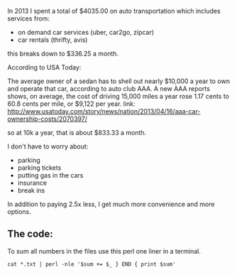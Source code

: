 In 2013 I spent a total of $4035.00 on auto transportation which includes services from:

- on demand car services (uber, car2go, zipcar)
- car rentals (thrifty, avis)

this breaks down to $336.25 a month.

According to USA Today:

The average owner of a sedan has to shell out nearly $10,000 a year to own and operate that car, according to auto club AAA. A new AAA reports shows, on average, the cost of driving 15,000 miles a year rose 1.17 cents to 60.8 cents per mile, or $9,122 per year.
link: http://www.usatoday.com/story/news/nation/2013/04/16/aaa-car-ownership-costs/2070397/

so at 10k a year, that is about $833.33 a month.

I don't have to worry about:
- parking
- parking tickets
- putting gas in the cars
- insurance
- break ins

In addition to paying 2.5x less, I get much more convenience and more options.

## The code:
To sum all numbers in the files use this perl one liner in a terminal.

`cat *.txt | perl -nle '$sum += $_ } END { print $sum'`

